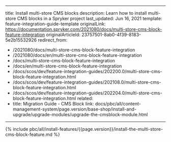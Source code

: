   
---
title: Install multi-store CMS blocks
description: Learn how to install multi-store CMS blocks in a Spryker project
last_updated: Jun 16, 2021
template: feature-integration-guide-template
originalLink: https://documentation.spryker.com/2021080/docs/multi-store-cms-block-feature-integration
originalArticleId: 23757501-8ab0-4f39-8183-5e2b15532926
redirect_from:
  - /2021080/docs/multi-store-cms-block-feature-integration
  - /2021080/docs/en/multi-store-cms-block-feature-integration
  - /docs/multi-store-cms-block-feature-integration
  - /docs/en/multi-store-cms-block-feature-integration
  - /docs/scos/dev/feature-integration-guides/202200.0/multi-store-cms-block-feature-integration.html
  - /docs/scos/dev/feature-integration-guides/202108.0/multi-store-cms-block-feature-integration.html
  - /docs/scos/dev/feature-integration-guides/202204.0/multi-store-cms-block-feature-integration.html
related:
  - title: Migration Guide - CMS Block
    link: docs/pbc/all/content-management-system/page.version/base-shop/install-and-upgrade/upgrade-modules/upgrade-the-cmsblock-module.html
---

{% include pbc/all/install-features/{{page.version}}/install-the-multi-store-cms-block-feature.md %} <!-- To edit, see /_includes/pbc/all/install-features/202204.0/install-the-multi-store-cms-block-feature.md -->
